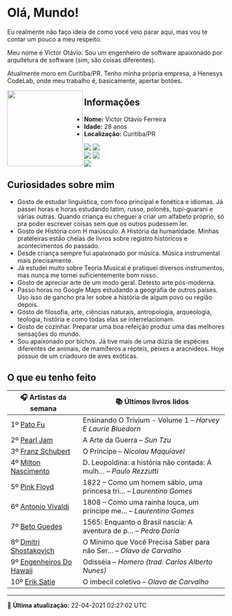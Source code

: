 # Olá, Mundo!

Eu realmente não faço ideia de como você veio parar aqui, mas vou te contar um pouco a meu respeito.

Meu nome é Victor Otávio. Sou um engenheiro de software apaixonado por arquitetura de software (sim, são coisas diferentes).

Atualmente moro em Curitiba/PR. Tenho minha própria empresa, a Henesys CodeLab, onde meu trabalho é, basicamente, apertar botões.

<img align="left" src="https://github.com/vctrtvfrrr/vctrtvfrrr/raw/master/octocat.png" alt="" width="175" />

## Informações

- **Nome:** Victor Otávio Ferreira
- **Idade:** 28 anos
- **Localização:** Curitiba/PR

[![](https://img.shields.io/badge/LinkedIn-victorotavio-blue)](https://www.linkedin.com/in/victorotavio/) [![](https://img.shields.io/badge/Twitter-@vctrtvfrrr-blue)](https://twitter.com/vctrtvfrrr)  
[![](https://img.shields.io/badge/GitHub-vctrtvfrrr-24292e)](https://github.com/vctrtvfrrr) [![](https://img.shields.io/badge/GitLab-vctrtvfrrr-ec5d16)](https://gitlab.com/vctrtvfrrr)  
[![](https://img.shields.io/badge/Email-victor@otavioferreira.com.br-red)](mailto:victor@otavioferreira.com.br)  

## Curiosidades sobre mim

-   Gosto de estudar linguística, com foco principal e fonética e idiomas. Já passei horas e horas estudando latim, russo, polonês, tupi-guarani e várias outras. Quando criança eu cheguei a criar um alfabeto próprio, só pra poder escrever coisas sem que os outros pudessem ler.
-   Gosto de História com H maiúsculo. A História da humanidade. Minhas prateleiras estão cheias de livros sobre registro históricos e acontecimentos do passado.
-   Desde criança sempre fui apaixonado por música. Música instrumental mais precisamente.
-   Já estudei muito sobre Teoria Musical e pratiquei diversos instrumentos, mas nunca me tornei suficientemente bom nisso.
-   Gosto de apreciar arte de um modo geral. Detesto arte pós-moderna.
-   Passo horas no Google Maps estudando a geografia de outros países. Uso isso de gancho pra ler sobre a história de algum povo ou região depois.
-   Gosto de filosofia, arte, ciências naturais, antropologia, arqueologia, teologia, história e como todas elas se interrelacionam.
-   Gosto de cozinhar. Preparar uma boa refeição produz uma das melhores sensações do mundo.
-   Sou apaixonado por bichos. Já tive mais de uma dúzia de espécies diferentes de animais, de mamiferos a répteis, peixes a aracnídeos. Hoje possuo de um criadouro de aves exóticas.


## O que eu tenho feito

|                            🎧 Artistas da semana                            |                      📚 Últimos livros lidos                      |
|-----------------------------------------------------------------------------|-------------------------------------------------------------------|
| 1º [Pato Fu](https://www.last.fm/music/Pato+Fu)                             | Ensinando O Trivium - Volume 1	–	_Harvey E Laurie Bluedorn_         |
| 2º [Pearl Jam](https://www.last.fm/music/Pearl+Jam)                         | A Arte da Guerra	–	_Sun Tzu_                                        |
| 3º [Franz Schubert](https://www.last.fm/music/Franz+Schubert)               | O Príncipe	–	_Nicolau Maquiavel_                                    |
| 4º [Milton Nascimento](https://www.last.fm/music/Milton+Nascimento)         | D. Leopoldina: a história não contada: A mulh…	–	_Paulo Rezzutti_   |
| 5º [Pink Floyd](https://www.last.fm/music/Pink+Floyd)                       | 1822 – Como um homem sábio, uma princesa tri…	–	_Laurentino Gomes_  |
| 6º [Antonio Vivaldi](https://www.last.fm/music/Antonio+Vivaldi)             | 1808 – Como uma rainha louca, um príncipe me…	–	_Laurentino Gomes_  |
| 7º [Beto Guedes](https://www.last.fm/music/Beto+Guedes)                     | 1565: Enquanto o Brasil nascia: A aventura de p…	–	_Pedro Doria_    |
| 8º [Dmitri Shostakovich](https://www.last.fm/music/Dmitri+Shostakovich)     | O Mínimo que Você Precisa Saber para não Ser…	–	_Olavo de Carvalho_ |
| 9º [Engenheiros Do Hawaii](https://www.last.fm/music/Engenheiros+Do+Hawaii) | Odisséia	–	_Homero (trad. Carlos Alberto Nunes)_                    |
| 10º [Erik Satie](https://www.last.fm/music/Erik+Satie)                      | O imbecil coletivo	–	_Olavo de Carvalho_                            |


---

🚀 **Última atualização:** 22-04-2021 02:27:02 UTC